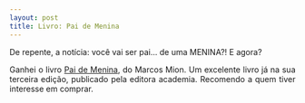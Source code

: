 ```yaml
---
layout: post
title: Livro: Pai de Menina
---
```


<div style="text-align: justify"> 

De repente, a notícia: você vai ser pai... de uma MENINA?! E agora?

Ganhei o livro [Pai de Menina](https://www.amazon.com.br/Pai-menina-filha-construir-rela%C3%A7%C3%A3o/dp/8542213688?tag=goog0ef-20&smid=A1ZZFT5FULY4LN&ascsubtag=go_726685122_49363357406_242624078159_pla-476264322425_c_), do Marcos Mion. Um excelente livro já na sua terceira edição, publicado pela editora academia. Recomendo a quem tiver interesse em comprar.



